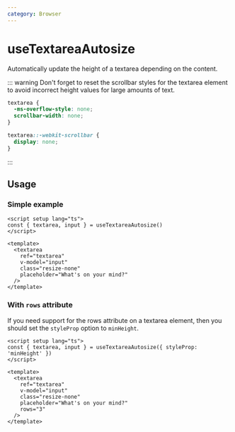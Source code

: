 ```yaml
---
category: Browser
---
```


# useTextareaAutosize

Automatically update the height of a textarea depending on the content.

::: warning
Don't forget to reset the scrollbar styles for the textarea element to avoid incorrect height values for large amounts of text.

```css
textarea {
  -ms-overflow-style: none;
  scrollbar-width: none;
}

textarea::-webkit-scrollbar {
  display: none;
}
```
:::

## Usage

### Simple example

```vue
<script setup lang="ts">
const { textarea, input } = useTextareaAutosize()
</script>

<template>
  <textarea
    ref="textarea"
    v-model="input"
    class="resize-none"
    placeholder="What's on your mind?"
  />
</template>
```

### With `rows` attribute

If you need support for the rows attribute on a textarea element, then you should set the `styleProp` option to `minHeight`.

```vue
<script setup lang="ts">
const { textarea, input } = useTextareaAutosize({ styleProp: 'minHeight' })
</script>

<template>
  <textarea
    ref="textarea"
    v-model="input"
    class="resize-none"
    placeholder="What's on your mind?"
    rows="3"
  />
</template>
```
